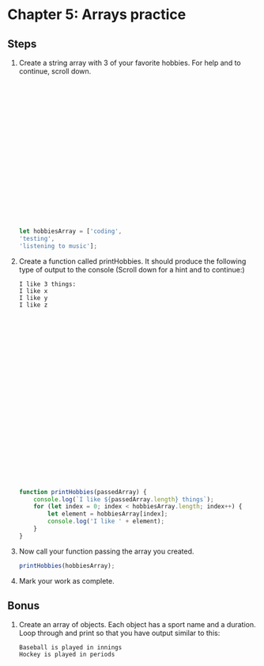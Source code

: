 # Chapter 5: Arrays practice

## Steps
 
1. Create a string array with 3 of your favorite hobbies. For help and to continue, scroll down.
    ```javascript





















    let hobbiesArray = ['coding',
    'testing',
    'listening to music'];

    ```

1. Create a function called printHobbies. It should produce the following type of output to the console (Scroll down for a hint and to continue:)
    ```
    I like 3 things: 
    I like x
    I like y
    I like z
    

























    ```

    ```javascript
    function printHobbies(passedArray) {
        console.log(`I like ${passedArray.length} things`);
        for (let index = 0; index < hobbiesArray.length; index++) {
            let element = hobbiesArray[index];
            console.log('I like ' + element);
        }  
    }
    ```

1. Now call your function passing the array you created.
   ```javascript
   printHobbies(hobbiesArray);
    ```

1. Mark your work as complete.

## Bonus

1. Create an array of objects. Each object has a sport name and a duration. Loop through and print so that you have output similar to this:
    ```
    Baseball is played in innings
    Hockey is played in periods
    ```